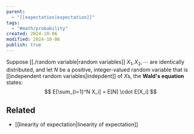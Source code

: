 ```yaml
---
parent:
  - "[[expectation|expectation]]"
tags:
  - "#math/probability"
created: 2024-10-06
modified: 2024-10-06
publish: true
---
```

Suppose [[./random variable|random variables]] $X_1, X_2, \cdots$ are identically distributed, and let $N$ be a positive, integer-valued random variable that is [[independent random variables|indepdent]] of $X$s, the **Wald's equation** states:
$$
E[\sum_{i=1}^N X_i] = E[N] \cdot E[X_i]
$$
## Related
- [[linearity of expectation|linearity of expectation]]